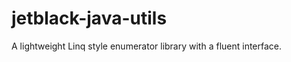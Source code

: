 jetblack-java-utils
===================

A lightweight Linq style enumerator library with a fluent interface.